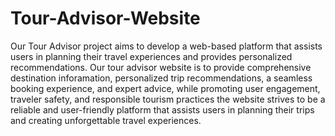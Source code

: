 # Tour-Advisor-Website

Our Tour Advisor project aims to develop a web-based platform that assists users in
planning their travel experiences and provides personalized recommendations.
Our tour advisor website is to provide comprehensive destination inforamation, personalized trip recommendations, a seamless booking experience, and expert
advice, while promoting user engagement, traveler safety, and responsible tourism practices the website strives to be a reliable and user-friendly platform that assists users in
planning their trips and creating unforgettable travel experiences.
